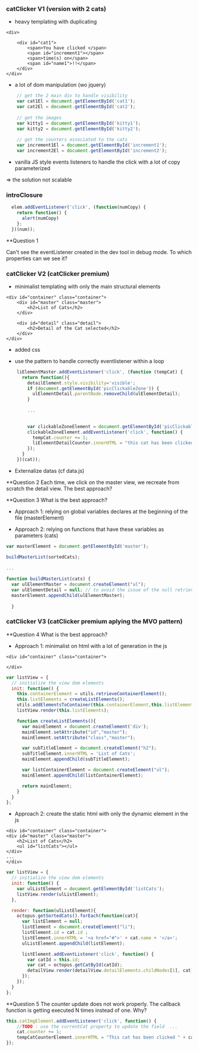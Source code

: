

### catClicker V1 (version with 2 cats)


* heavy templating with duplicating 

``` 
<div>

    <div id="cat1">
        <span>You have clicked </span>
        <span id="increment1"></span>
        <span>time(s) on</span>
        <span id="name1">!!</span>
    </div>
</div>

```

* a lot of dom manipulation (wo jquery)


```javascript
    // get the 2 main div to handle visibility
    var cat1El = document.getElementById('cat1');
    var cat2El = document.getElementById('cat2');
    
    // get the images
    var kitty1 = document.getElementById('kitty1');
    var kitty2 = document.getElementById('kitty2');
    
    // get the counters associated to the cats
    var increment1El = document.getElementById('increment1');
    var increment2El = document.getElementById('increment2');
```

* vanilla JS style events listeners to handle the click with a lot of copy parameterized


=> the solution not scalable


### introClosure
```javascript
  elem.addEventListener('click', (function(numCopy) {
    return function() {
      alert(numCopy)
    };
  })(num));
```


**Question 1

Can't see the eventListener created in the dev tool in debug mode. To which properties can we see it?



### catClicker V2 (catClicker premium)

* minimalist templating with only the main structural elements

``` 
<div id="container" class="container">
    <div id="master" class="master">
        <h2>List of Cats</h2>
    </div>

    <div id="detail" class="detail">
        <h2>Detail of the Cat selected</h2>
    </div>
</div>

```
* added css

* use the pattern to handle correctly eventlistener within a loop
```javascript
    liElementMaster.addEventListener('click', (function (tempCat) {
      return function(){
        detailElement.style.visibility='visible';
        if (document.getElementById('picClickableZone')) {
          ulElementDetail.parentNode.removeChild(ulElementDetail);
        }
        
        ...
  

        var clickableZoneElement = document.getElementById('picClickableZone');
        clickableZoneElement.addEventListener('click', function() {
          tempCat.counter += 1;
          liElementDetailCounter.innerHTML = "this cat has been clicked " + tempCat.counter + " times";
        });
      }
    })(cat));
```

* Externalize datas (cf data.js)

**Question 2
Each time, we click on the master view, we recreate from scratch the detail view. The best approach?

**Question 3
What is the best approach?

* Approach 1: relying on global variables declares at the beginning of the file (masterElement)


* Approach 2: relying on functions that have these variables as parameters (cats)

```javascript
var masterElement = document.getElementById('master');

buildMasterList(sortedCats);
  
...
  
function buildMasterList(cats) {
  var ulElementMaster = document.createElement("ul");
  var ulElementDetail = null; // to avoid the issue of the null retrieved when selecting on a different link from the initial one
  masterElement.appendChild(ulElementMaster);
  
  }
```



### catClicker V3 (catClicker premium aplying the MVO pattern)

**Question 4
What is the best approach?

* Approach 1: minimalist on html with a lot of generation in the js
```
<div id="container" class="container">

</div>
```

```javascript
var listView = {
  // initialize the view dom elements
  init: function() {
    this.containerElement = utils.retrieveContainerElement();
    this.listElements = createListElements();
    utils.addElementsToContainer(this.containerElement,this.listElements);
    listView.render(this.listElements);

    function createListElements(){
      var mainElement = document.createElement('div');
      mainElement.setAttribute("id","master");
      mainElement.setAttribute("class","master");

      var subTitleElement = document.createElement("h2");
      subTitleElement.innerHTML = 'List of Cats';
      mainElement.appendChild(subTitleElement);

      var listContainerElement = document.createElement("ul");
      mainElement.appendChild(listContainerElement);

      return mainElement;
    }
  }
};
```

* Approach 2: create the static  html with only the dynamic element in the js
```
<div id="container" class="container">
<div id="master" class="master">
    <h2>List of Cats</h2>
    <ul id="listCats"></ul>
</div>
...
</div>
```

```javascript
var listView = {
  // initialize the view dom elements
  init: function() {
    var ulListElement = document.getElementById('listCats');
    listView.render(ulListElement);
  },

  render: function(ulListElement){
    octopus.getSortedCats().forEach(function(cat){
      var listElement = null;
      listElement = document.createElement("li");
      listElement.id = cat.id ;
      listElement.innerHTML = '<a href="#">' + cat.name + '</a>';
      ulListElement.appendChild(listElement);

      listElement.addEventListener('click', function() {
        var catId = this.id;
        var cat = octopus.getCatById(catId);
        detailView.render(detailView.detailElements.childNodes[1], cat);
      });
    });
  }
};
```

**Question 5
The counter update does not work properly.
The callback function is getting executed N times instead of one. Why?

```javascript
this.catImgElement.addEventListener('click', function() {
    //TODO : use the currentCat property to update the field  ...
    cat.counter += 1;
    tempCatCounterElement.innerHTML = "This cat has been clicked " + cat.counter + " times";
});
```

